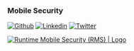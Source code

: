 ### Mobile Security

[![Github](https://img.shields.io/badge/-Github-000?style=flat&logo=Github&logoColor=white)](https://github.com/m0bilesecurity)
[![Linkedin](https://img.shields.io/badge/-LinkedIn-blue?style=flat&logo=Linkedin&logoColor=white)](https://www.linkedin.com/in/paolo-smedile/)
[![Twitter](https://img.shields.io/badge/-Twitter-30CCDF?style=flat&logo=Twitter&logoColor=white)](https://twitter.com/mobilesecurity_)

<!-- Stats Widget
![m0bilesecurity's github stats](https://github-readme-stats.vercel.app/api?username=m0bilesecurity&show_icons=true&theme=cobalt)
-->

[![Runtime Mobile Security (RMS) | Logo](https://github.com/m0bilesecurity/RMS-Runtime-Mobile-Security/blob/master/static/RMS_Github_Header.png)](https://github.com/m0bilesecurity/RMS-Runtime-Mobile-Security)
